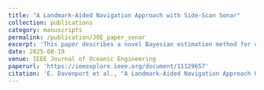 ```yaml
---
title: "A Landmark-Aided Navigation Approach with Side-Scan Sonar"
collection: publications
category: manuscripts
permalink: /publication/JOE_paper_sonar
excerpt: 'This paper describes a novel Bayesian estimation method for using landmarks to navigate with side-scan sonar. The algorithm uses an unscented Kalman filter, a particle filter, and probabilistic data association. It is tested in simulation and in the field.'
date: 2025-08-19
venue: IEEE Journal of Oceanic Engineering
paperurl: 'https://ieeexplore.ieee.org/document/11129657'
citation: 'E. Davenport et al., "A Landmark-Aided Navigation Approach Using Side-Scan Sonar," in IEEE Journal of Oceanic Engineering, doi: 10.1109/JOE.2025.3578230.'
---
```

